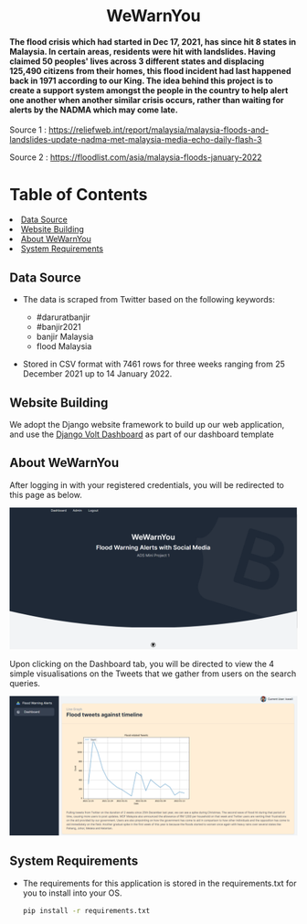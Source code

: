 <h1 align="center">WeWarnYou</h1>
<h4>The flood crisis which had started in Dec 17, 2021, has since hit 8 states in Malaysia. In certain areas, residents were hit with landslides. Having claimed 50 peoples' lives across 3 different states and displacing 125,490 citizens from their homes, this flood incident had last happened back in 1971 according to our King. The idea behind this project is to create a support system amongst the people in the country to help alert one another when another similar crisis occurs, rather than waiting for alerts by the NADMA which may come late.</h4>

Source 1 : https://reliefweb.int/report/malaysia/malaysia-floods-and-landslides-update-nadma-met-malaysia-media-echo-daily-flash-3 

Source 2 : https://floodlist.com/asia/malaysia-floods-january-2022

<!-- Table of Contents -->
# Table of Contents
<li>
    <a href ="#Data Source">Data Source</a>
</li>
<li>
    <a href="#Website Building">Website Building</a>
</li>
<li>
    <a href="#About WeWarnYou">About WeWarnYou</a>
</li>
<li>
    <a href="#System Requirements">System Requirements</a>
</li>

<!-- Table of Contents -->

<!-- Data Source -->
## Data Source
* The data is scraped from Twitter based on the following keywords:
    + #daruratbanjir
    + #banjir2021
    + banjir Malaysia
    + flood Malaysia

* Stored in CSV format with 7461 rows for three weeks ranging from 25 December 2021 up to 14 January 2022.
<!-- Data Source -->

<!-- Website Building -->
## Website Building
We adopt the Django website framework to build up our web application, and use the <a href = "https://appseed.us/admin-dashboards/django-dashboard-volt">Django Volt Dashboard</a> as part of our dashboard template
<!-- Website Building -->

<!-- About WeWarnYou -->
## About WeWarnYou
After logging in with your registered credentials, you will be redirected to this page as below.

![Home Landing Page](https://github.com/wilsonkw97/WeWarnYou/blob/main/Home%20Landing%20Page.png?raw=true)

Upon clicking on the Dashboard tab, you will be directed to view the 4 simple visualisations on the Tweets that we gather from users on the search queries.

![Dashboard Page](https://github.com/wilsonkw97/WeWarnYou/blob/main/Dashboard.png?raw=true)

<!-- About WeWarnYou -->

<!-- System Requirements -->
## System Requirements
* The requirements for this application is stored in the requirements.txt for you to install into your OS.
    ```sh
    pip install -r requirements.txt
    ```
<!-- System Requirements -->

